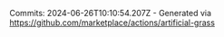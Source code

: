 Commits: 2024-06-26T10:10:54.207Z - Generated via https://github.com/marketplace/actions/artificial-grass
<br>
